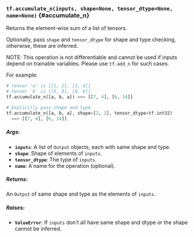 ### `tf.accumulate_n(inputs, shape=None, tensor_dtype=None, name=None)` {#accumulate_n}

Returns the element-wise sum of a list of tensors.

Optionally, pass `shape` and `tensor_dtype` for shape and type checking,
otherwise, these are inferred.

NOTE: This operation is not differentiable and cannot be used if inputs depend
on trainable variables. Please use `tf.add_n` for such cases.

For example:

```python
# tensor 'a' is [[1, 2], [3, 4]]
# tensor `b` is [[5, 0], [0, 6]]
tf.accumulate_n([a, b, a]) ==> [[7, 4], [6, 14]]

# Explicitly pass shape and type
tf.accumulate_n([a, b, a], shape=[2, 2], tensor_dtype=tf.int32)
  ==> [[7, 4], [6, 14]]
```

##### Args:


*  <b>`inputs`</b>: A list of `Output` objects, each with same shape and type.
*  <b>`shape`</b>: Shape of elements of `inputs`.
*  <b>`tensor_dtype`</b>: The type of `inputs`.
*  <b>`name`</b>: A name for the operation (optional).

##### Returns:

  An `Output` of same shape and type as the elements of `inputs`.

##### Raises:


*  <b>`ValueError`</b>: If `inputs` don't all have same shape and dtype or the shape
  cannot be inferred.

